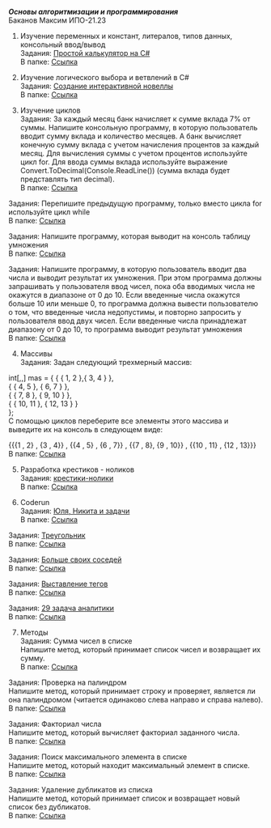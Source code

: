 ***Основы алгоритмизации и программирования***  
Баканов Максим ИПО-21.23

1. Изучение переменных и констант, литералов, типов данных, консольный ввод/вывод  
Задания: [Простой калькулятор на С#](https://docs.google.com/document/d/1ZnGoLewGhzjDnHyhAIqKXlh8Bbdz8S4hNgxuybi1f8Y/edit?tab=t.0)  
В папке: [Ссылка](https://github.com/larenzo1/dz/blob/main/%D0%BA%D0%B0%D0%BB%D1%8C%D0%BA%D1%83%D0%BB%D1%8F%D1%82%D0%BE%D1%80.cs)

2. Изучение логического выбора и ветвлений в C#  
Задания: [Создание интерактивной новеллы](https://docs.google.com/document/d/1B7s7u-bkZdoRrABVP6Q-wO1j9MXQ44kf3IUAnwfKiRc/edit?tab=t.0)  
В папке: [Ссылка](https://github.com/larenzo1/dz/blob/main/%D0%9D%D0%BE%D0%B2%D0%B5%D0%BB%D0%BB%D0%B0.cs)  

3. Изучение циклов  
Задания: За каждый месяц банк начисляет к сумме вклада 7% от суммы. Напишите консольную программу, в которую пользователь вводит сумму вклада и количество месяцев. А банк вычисляет конечную сумму вклада с учетом начисления процентов за каждый месяц.
Для вычисления суммы с учетом процентов используйте цикл for. Для ввода суммы вклада используйте выражение Convert.ToDecimal(Console.ReadLine()) (сумма вклада будет представлять тип decimal).  
В папке: [Ссылка](https://github.com/larenzo1/dz/blob/main/%D1%83%D0%BF%D1%80%201.cs)

Задания: Перепишите предыдущую программу, только вместо цикла for используйте цикл while  
В папке: [Ссылка](https://github.com/larenzo1/dz/blob/main/%D1%83%D0%BF%D1%80%202.cs)  

Задания: Напишите программу, которая выводит на консоль таблицу умножения  
В папке: [Ссылка](https://github.com/larenzo1/dz/blob/main/%D1%83%D0%BF%D1%80%203.cs)   

Задания: Напишите программу, в которую пользователь вводит два числа и выводит результат их умножения. При этом программа должны запрашивать у пользователя ввод чисел, пока оба вводимых числа не окажутся в диапазоне от 0 до 10. Если введенные числа окажутся больше 10 или меньше 0, то программа должна вывести пользователю о том, что введенные числа недопустимы, и повторно запросить у пользователя ввод двух чисел. Если введенные числа принадлежат диапазону от 0 до 10, то программа выводит результат умножения  
В папке: [Ссылка](https://github.com/larenzo1/dz/blob/main/%D1%83%D0%BF%D1%80%204.cs)  

4. Массивы  
Задания: Задан следующий трехмерный массив:  

int[,,] mas = { { { 1, 2 },{ 3, 4 } },   
                { { 4, 5 }, { 6, 7 } },   
                { { 7, 8 }, { 9, 10 } },   
                { { 10, 11 }, { 12, 13 } }  
              };  
С помощью циклов переберите все элементы этого массива и выведите их на консоль в следующем виде:  

{{{1 , 2} , {3 , 4}} , {{4 , 5} , {6 , 7}} , {{7 , 8}, {9 , 10}} , {{10 , 11} , {12 , 13}}}  
В папке: [Ссылка](https://github.com/larenzo1/dz/blob/main/massiv.cs)  

5. Разработка крестиков - ноликов  
Задания: [крестики-нолики](https://docs.google.com/document/d/1ZIAYAtlOmOV9cQUhRFf85_ZYWZTeS6S5DV3xMjLASl4/edit?tab=t.0)  
В папке: [Ссылка](https://github.com/larenzo1/dz/blob/main/%D0%BA%D1%80%D0%B5%D1%81%D1%82%D0%B8%D0%BA%D0%B8%20%D0%BD%D0%BE%D0%BB%D0%B8%D0%BA%D0%B8.cs)

6. Coderun  
Задания: [Юля, Никита и задачи](https://coderun.yandex.ru/selections/quickstart/problems/season-tasks)  
В папке: [Ссылка](https://github.com/larenzo1/dz/blob/main/coderun%201.cs)  

Задания: [Треугольник](https://coderun.yandex.ru/selections/quickstart/problems/triangle)  
В папке: [Ссылка](https://github.com/larenzo1/dz/blob/main/coderun%202.cs)  

Задания: [Больше своих соседей](https://coderun.yandex.ru/selections/quickstart/problems/more-your-neighbors)  
В папке: [Ссылка](https://github.com/larenzo1/dz/blob/main/coderun%203.cs)  

Задания: [Выставление тегов](https://coderun.yandex.ru/selections/quickstart/problems/calculate-tags)  
В папке: [Ссылка](https://github.com/larenzo1/dz/blob/main/coderun%204.cs)  

Задания: [29 задача аналитики](https://coderun.yandex.ru/selections/quickstart/problems/quadratic-equation)  
В папке: [Ссылка](https://github.com/larenzo1/dz/blob/main/coderun%205.cs)  

7. Методы  
Задания: Сумма чисел в списке  
Напишите метод, который принимает список чисел и возвращает их сумму.  
В папке: [Ссылка](https://github.com/larenzo1/dz/blob/main/метод%201.cs)  

Задания: Проверка на палиндром  
Напишите метод, который принимает строку и проверяет, является ли она палиндромом (читается одинаково слева направо и справа налево).  
В папке: [Ссылка](https://github.com/larenzo1/dz/blob/main/метод%202.cs)   

Задания: Факториал числа  
Напишите метод, который вычисляет факториал заданного числа.  
В папке: [Ссылка](https://github.com/larenzo1/dz/blob/main/метод%203.cs)   

Задания: Поиск максимального элемента в списке  
Напишите метод, который находит максимальный элемент в списке.  
В папке: [Ссылка](https://github.com/larenzo1/dz/blob/main/метод%204.cs)   

Задания: Удаление дубликатов из списка  
Напишите метод, который принимает список и возвращает новый список без дубликатов.  
В папке: [Ссылка](https://github.com/larenzo1/dz/blob/main/метод%205.cs)   
